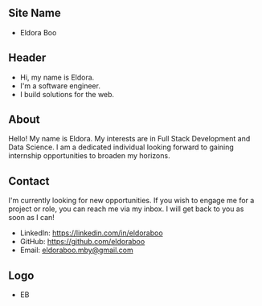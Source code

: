 ## Site Name
- Eldora Boo

## Header
- Hi, my name is Eldora. 
- I'm a software engineer.
- I build solutions for the web.

## About
Hello! My name is Eldora. My interests are in Full Stack Development and Data Science. I am a dedicated individual looking forward to gaining internship opportunities to broaden my horizons.

## Contact
I'm currently looking for new opportunities. If you wish to engage me for a project or role, you can reach me via my inbox. I will get back to you as soon as I can!
- LinkedIn: https://linkedin.com/in/eldoraboo
- GitHub: https://github.com/eldoraboo
- Email: eldoraboo.mby@gmail.com

## Logo
- EB